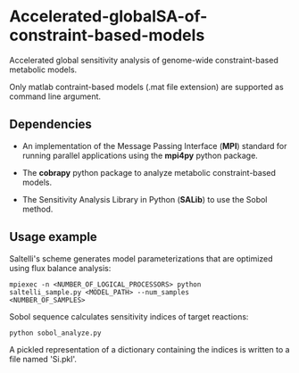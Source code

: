 # Accelerated-globalSA-of-constraint-based-models
Accelerated global sensitivity analysis of genome-wide constraint-based metabolic models.

Only matlab contraint-based models (.mat file extension) are supported as command line argument.

## Dependencies
- An implementation of the Message Passing Interface (**MPI**) standard for running parallel applications using the **mpi4py** python package.

- The **cobrapy** python package to analyze metabolic constraint-based models.

- The Sensitivity Analysis Library in Python (**SALib**) to use the Sobol method.

## Usage example

Saltelli's scheme generates model parameterizations that are optimized using flux balance analysis:

<code>mpiexec -n <NUMBER_OF_LOGICAL_PROCESSORS> python saltelli_sample.py <MODEL_PATH> --num_samples <NUMBER_OF_SAMPLES></code>

Sobol sequence calculates sensitivity indices of target reactions:

<code>python sobol_analyze.py</code>

A pickled representation of a dictionary containing the indices is written to a file named 'Si.pkl'.
